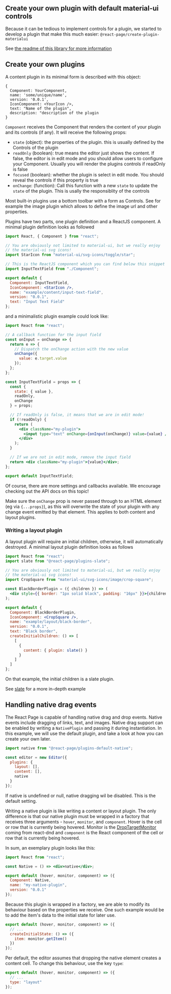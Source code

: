 ## Create your own plugin with default material-ui controls

Because it can be tedious to implement controls for a plugin, we started to develop a plugin that make this much easier: `@react-page/create-plugin-materialui`

See [the readme of this library for more information](/packages/plugins/createPluginMaterialUi/README.md)

## Create your own plugins

A content plugin in its minimal form is described with this object:

```
{
  Component: YourComponent,
  name: 'some/unique/name',
  version: '0.0.1',
  IconComponent: <YourIcon />,
  text: "Name of the plugin",
  description: "description of the plugin
}
```

`Component` receives the Component that renders the content of your plugin and its controls (if any). It will receive the following props:

- `state` (object): the properties of the plugin. this is usually defined by the Controls of the plugin
- `readOnly` (boolean): true means the editor just shows the content. If false, the editor is in edit mode and you should allow users to configure your Component. Usually you will render the plugins controls if readOnly is false
- `focused` (boolean): whether the plugin is select in edit mode. You should reveal the controls if this property is true
- `onChange`: (function): Call this function with a new `state` to update the `state` of the plugin. This is usally the responsiblity of the controls

Most built-in plugins use a bottom toolbar with a form as Controls. See for example the image plugin which allows to define the image url and other properties.

Plugins have two parts, one plugin definition and a ReactJS component. A minimal plugin definition looks as followed

```jsx
import React, { Component } from "react";

// You are obviously not limited to material-ui, but we really enjoy
// the material-ui svg icons!
import StarIcon from "material-ui/svg-icons/toggle/star";

// This is the ReactJS component which you can find below this snippet
import InputTextField from "./Component";

export default {
  Component: InputTextField,
  IconComponent: <StarIcon />,
  name: "example/content/input-text-field",
  version: "0.0.1",
  text: "Input Text Field"
};
```

and a minimalistic plugin example could look like:

```jsx
import React from "react";

// A callback function for the input field
const onInput = onChange => {
  return e => {
    // Dispatch the onChange action with the new value
    onChange({
      value: e.target.value
    });
  };
};

const InputTextField = props => {
  const {
    state: { value },
    readOnly,
    onChange
  } = props;

  // If readOnly is false, it means that we are in edit mode!
  if (!readOnly) {
    return (
      <div className="my-plugin">
        <input type="text" onChange={onInput(onChange)} value={value} />
      </div>
    );
  }

  // If we are not in edit mode, remove the input field
  return <div className="my-plugin">{value}</div>;
};

export default InputTextField;
```

Of course, there are more settings and callbacks available. We encourage checking out the API docs on this topic!

Make sure the `onChange` prop is never passed through to an HTML element (eg via `{...props}`), as this will overwrite the state of your plugin with any change event emitted by that element. This applies to both content and layout plugins.

### Writing a layout plugin

A layout plugin will require an initial children, otherwise, it will automatically destroyed. A minimal layout plugin definition looks as follows

```jsx
import React from "react";
import slate from "@react-page/plugins-slate";

// You are obviously not limited to material-ui, but we really enjoy
// the material-ui svg icons!
import CropSquare from "material-ui/svg-icons/image/crop-square";

const BlackBorderPlugin = ({ children }) => (
  <div style={{ border: "1px solid black", padding: "16px" }}>{children}</div>
);

export default {
  Component: BlackBorderPlugin,
  IconComponent: <CropSquare />,
  name: "example/layout/black-border",
  version: "0.0.1",
  text: "Black border",
  createInitialChildren: () => [
    [
      {
        content: { plugin: slate() }
      }
    ]
  ]
};
```

On that example, the initial children is a slate plugin.

See [slate](./slate.md) for a more in-depth example

## Handling native drag events

The React Page is capable of handling native drag and drop events. Native events include dragging of links, text,
and images. Native drag support can be enabled by writing a `NativePlugin` and passing it during instantiation.
In this example, we will use the default plugin, and take a look at how you can create your own later.

```jsx
import native from "@react-page/plugins-default-native";

const editor = new Editor({
  plugins: {
    layout: [],
    content: [],
    native
  }
});
```

If native is undefined or null, native dragging wil be disabled. This is the default setting.

Writing a native plugin is like writing a content or layout plugin. The only difference is that our native plugin must
be wrapped in a factory that receives three arguments - `hover`, `monitor`, and `component`. Hover is the cell or row
that is currently being hovered. Monitor is the [DropTargetMonitor](https://react-dnd.github.io/react-dnd/docs-drop-target-monitor.html)
coming from react-dnd and `component` is the React component of the cell or row that is currently being hovered.

In sum, an exemplary plugin looks like this:

```jsx
import React from "react";

const Native = () => <div>native</div>;

export default (hover, monitor, component) => ({
  Component: Native,
  name: "my-native-plugin",
  version: "0.0.1"
});
```

Because this plugin is wrapped in a factory, we are able to modify its behaviour based on the properties we receive.
One such example would be to add the item's data to the initial state for later use.

```jsx
export default (hover, monitor, component) => ({
  // ...
  createInitialState: () => ({
    item: monitor.getItem()
  })
});
```

Per default, the editor assumes that dropping the native element creates a content cell. To change this behaviour, use
the key `type`:

```jsx
export default (hover, monitor, component) => ({
  // ...
  type: "layout"
});
```

